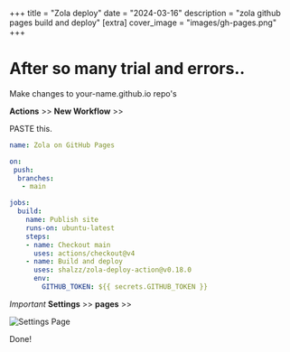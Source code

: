 +++
title = "Zola deploy"
date = "2024-03-16"
description = "zola github pages build and deploy"
[extra]
cover_image = "images/gh-pages.png"
+++

# After so many trial and errors..  

Make changes to your-name.github.io repo's  

**Actions** >> **New Workflow** >>  

PASTE this.  
```yaml
name: Zola on GitHub Pages

on: 
 push:
  branches:
   - main

jobs:
  build:
    name: Publish site
    runs-on: ubuntu-latest
    steps:
    - name: Checkout main
      uses: actions/checkout@v4
    - name: Build and deploy
      uses: shalzz/zola-deploy-action@v0.18.0
      env:
        GITHUB_TOKEN: ${{ secrets.GITHUB_TOKEN }}
```

*Important*  **Settings** >> **pages** >>  

![Settings Page](images/gh-pages.png)  

Done!
